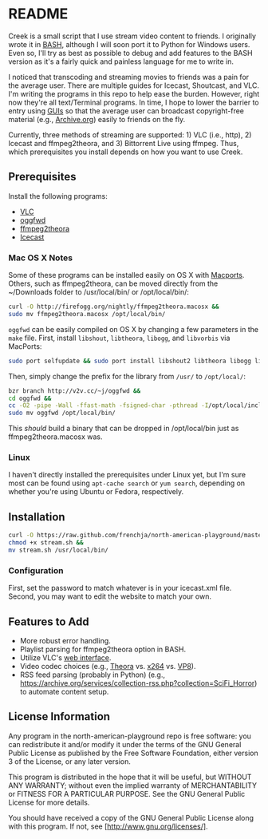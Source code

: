 # README
Creek is a small script that I use stream video content to friends.  I originally wrote it in [BASH](https://en.wikipedia.org/wiki/Bash_%28Unix_shell%29), although I will soon port it to Python for Windows users.  Even so, I'll try as best as possible to debug and add features to the BASH version as it's a fairly quick and painless language for me to write in.

I noticed that transcoding and streaming movies to friends was a pain for the average user.  There are multiple guides for Icecast, Shoutcast, and VLC.  I'm writing the programs in this repo to help ease the burden.  However, right now they're all text/Terminal programs.  In time, I hope to lower the barrier to entry using [GUIs](https://en.wikipedia.org/wiki/Graphical_user_interface) so that the average user can broadcast copyright-free material (e.g., [Archive.org](https://archive.org/details/SciFi_Horror)) easily to friends on the fly.

Currently, three methods of streaming are supported:  1) VLC (i.e., http), 2) Icecast and ffmpeg2theora, and 3) Bittorrent Live using ffmpeg.  Thus, which prerequisites you install depends on how you want to use Creek.

## Prerequisites
Install the following programs:

  - [VLC](http://www.videolan.org/index.html)
  - [oggfwd](http://v2v.cc/~j/oggfwd/)
  - [ffmpeg2theora](http://firefogg.org/nightly/)
  - [Icecast](http://www.icecast.org/)

### Mac OS X Notes
Some of these programs can be installed easily on OS X with [Macports](https://www.macports.org/). Others, such as ffmpeg2theora, can be moved directly from the ~/Downloads folder to /usr/local/bin/ or /opt/local/bin/:
``` bash
curl -O http://firefogg.org/nightly/ffmpeg2theora.macosx &&
sudo mv ffmpeg2theora.macosx /opt/local/bin/
```  

`oggfwd` can be easily compiled on OS X by changing a few parameters in the `make` file.  First, install `libshout`, `libtheora`, `libogg`, and `libvorbis` via MacPorts:
```bash
sudo port selfupdate && sudo port install libshout2 libtheora libogg libvorbis bzr libspeex
```

 Then, simply change the prefix for the library from `/usr/` to `/opt/local/`:
```bash
bzr branch http://v2v.cc/~j/oggfwd &&
cd oggfwd &&
cc -O2 -pipe -Wall -ffast-math -fsigned-char -pthread -I/opt/local/include -L/opt/local/lib -lshout -logg -lvorbis -ltheora -lspeex -o oggfwd oggfwd.c &&
sudo mv oggfwd /opt/local/bin/
```
 This *should* build a binary that can be dropped in /opt/local/bin just as ffmpeg2theora.macosx was.

### Linux
I haven't directly installed the prerequisites under Linux yet, but I'm sure most can be found using `apt-cache search` or `yum search`, depending on whether you're using Ubuntu or Fedora, respectively.

## Installation
```bash
curl -O https://raw.github.com/frenchja/north-american-playground/master/stream.sh &&
chmod +x stream.sh &&
mv stream.sh /usr/local/bin/
```

### Configuration
First, set the password to match whatever is in your icecast.xml file. Second, you may want to edit the website to match your own. 


## Features to Add
  - More robust error handling.
  - Playlist parsing for ffmpeg2theora option in BASH.
  - Utilize VLC's [web interface](http://wiki.videolan.org/Documentation:Modules/http_intf).
  - Video codec choices (e.g., [Theora](http://www.theora.org/) vs. [x264](http://www.videolan.org/developers/x264.html) vs. [VP8](http://www.webmproject.org/)).
  - RSS feed parsing (probably in Python) (e.g., https://archive.org/services/collection-rss.php?collection=SciFi_Horror) to automate content setup.

## License Information
Any program in the north-american-playground repo is free software: you can redistribute it and/or modify
it under the terms of the GNU General Public License as published by
the Free Software Foundation, either version 3 of the License, or 
any later version.

This program is distributed in the hope that it will be useful,
but WITHOUT ANY WARRANTY; without even the implied warranty of
MERCHANTABILITY or FITNESS FOR A PARTICULAR PURPOSE.  See the
GNU General Public License for more details.

You should have received a copy of the GNU General Public License
along with this program.  If not, see [http://www.gnu.org/licenses/].